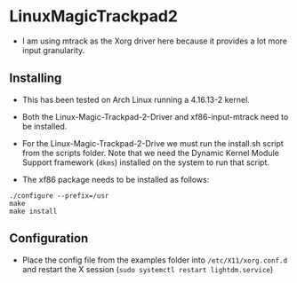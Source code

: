 # LinuxMagicTrackpad2

- I am using mtrack as the Xorg driver here because it provides a lot more input granularity.

## Installing

- This has been tested on Arch Linux running a 4.16.13-2 kernel.

- Both the Linux-Magic-Trackpad-2-Driver and xf86-input-mtrack need to be installed.

- For the Linux-Magic-Trackpad-2-Drive we must run the install.sh script from the scripts folder. Note that we need the Dynamic Kernel Module Support framework (`dkms`) installed on the system to run that script.

- The xf86 package needs to be installed as follows:

```
./configure --prefix=/usr
make
make install
```

## Configuration

- Place the config file from the examples folder into ```/etc/X11/xorg.conf.d``` and restart the X session (```sudo systemctl restart lightdm.service```)
